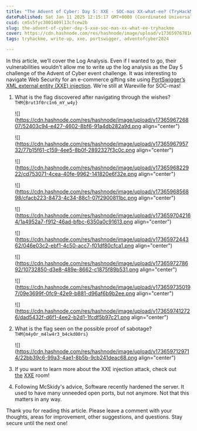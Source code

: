 ```yaml
---
title: "The Advent of Cyber: Day 5: XXE - SOC-mas XX-what-ee? (TryHackMe)"
datePublished: Sat Jan 11 2025 12:15:17 GMT+0000 (Coordinated Universal Time)
cuid: cm5s5fyc3001409l13cfcew2b
slug: the-advent-of-cyber-day-5-xxe-soc-mas-xx-what-ee-tryhackme
cover: https://cdn.hashnode.com/res/hashnode/image/upload/v1736597678166/2e6de33f-2ddb-4524-92fb-a0f3f9fe3b87.png
tags: tryhackme, write-up, xxe, portswigger, adventofcyber2024

---
```


In this article, we’ll cover the Log Analysis. Even if I wanted to go, their vulnerabilities wouldn't allow me to write up the log analysis as the Day 5 challenge of the Advent of Cyber event challenge. It was interesting to navigate Web Security for an e-commerce gifting site using [PortSwigger’s XML external entity (XXE) injection](https://portswigger.net/web-security/xxe). We’re still at Wareville for SOC-mas!

1. What is the flag discovered after navigating through the wishes? `THM{Brut3f0rc1n6_mY_w4y}`
    
    ![](https://cdn.hashnode.com/res/hashnode/image/upload/v1736596726807/52403c94-e427-4602-8bf6-91a4db282a9d.png align="center")
    
    ![](https://cdn.hashnode.com/res/hashnode/image/upload/v1736596795732/77b15f61-c159-4ee5-8b0f-2892327f3c0c.png align="center")
    
    ![](https://cdn.hashnode.com/res/hashnode/image/upload/v1736596822922/cd753071-4cea-40fe-9962-141820e6f32e.png align="center")
    
    ![](https://cdn.hashnode.com/res/hashnode/image/upload/v1736596856898/cfacb223-8473-4c34-88c1-07f2900811bc.png align="center")
    
    ![](https://cdn.hashnode.com/res/hashnode/image/upload/v1736597042164/1a4952a7-f912-46ad-bfbc-6350a0c91613.png align="center")
    
    ![](https://cdn.hashnode.com/res/hashnode/image/upload/v1736597244362/046e03c2-ebf1-4c50-acc7-f01df80cfca1.png align="center")
    
    ![](https://cdn.hashnode.com/res/hashnode/image/upload/v1736597278692/10732850-d3e8-489e-8662-c1875f89b531.png align="center")
    
    ![](https://cdn.hashnode.com/res/hashnode/image/upload/v1736597350197/09e3699f-0fc9-42e9-b881-d96af6b9b2ee.png align="center")
    
    ![](https://cdn.hashnode.com/res/hashnode/image/upload/v1736597412726/dad5432f-d6f1-4ee2-b2d1-1fcdf5b97c21.png align="center")
    
2. What is the flag seen on the possible proof of sabotage? `THM{m4y0r_m4lw4r3_b4ckd00rs}`
    
    ![](https://cdn.hashnode.com/res/hashnode/image/upload/v1736597129714/22bb39c6-99a3-4ae1-8b5b-9cb241deac68.png align="center")
    
3. If you want to learn more about the XXE injection attack, check out [the](https://tryhackme.com/r/room/xxeinjection) [XXE](https://tryhackme.com/r/room/xxeinjection) room!
    
4. Following McSkidy's advice, Software recently hardened the server. It used to have many unneeded open ports, but not anymore. Not that this matters in any way.
    

Thank you for reading this article. Please leave a comment with your thoughts, areas for improvement, other suggestions, and questions. Stay secure until the next one!